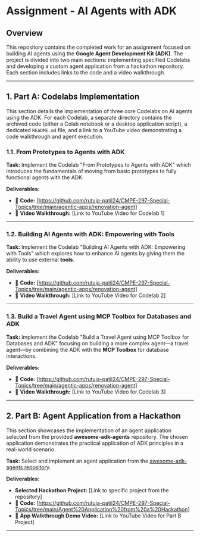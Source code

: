 
# Assignment - AI Agents with ADK 

## Overview

This repository contains the completed work for an assignment focused on building AI agents using the **Google Agent Development Kit (ADK)**. The project is divided into two main sections: implementing specified Codelabs and developing a custom agent application from a hackathon repository. Each section includes links to the code and a video walkthrough.

---

##  1. Part A: Codelabs Implementation

This section details the implementation of three core Codelabs on AI agents using the ADK. For each Codelab, a separate directory contains the archived code (either a Colab notebook or a desktop application script), a dedicated `README.md` file, and a link to a YouTube video demonstrating a code walkthrough and agent execution.

### 1.1. From Prototypes to Agents with ADK

**Task:** Implement the Codelab "From Prototypes to Agents with ADK" which introduces the fundamentals of moving from basic prototypes to fully functional agents with the ADK.

**Deliverables:**
- 📂 **Code:** [https://github.com/rutuja-patil24/CMPE-297-Special-Topics/tree/main/agentic-apps/renovation-agent]
- 🎥 **Video Walkthrough:** [Link to YouTube Video for Codelab 1]

---

### 1.2. Building AI Agents with ADK: Empowering with Tools

**Task:** Implement the Codelab "Building AI Agents with ADK: Empowering with Tools" which explores how to enhance AI agents by giving them the ability to use external **tools**.

**Deliverables:**
- 📂 **Code:** [https://github.com/rutuja-patil24/CMPE-297-Special-Topics/tree/main/agentic-apps/renovation-agent]
- 🎥 **Video Walkthrough:** [Link to YouTube Video for Codelab 2]

---

### 1.3. Build a Travel Agent using MCP Toolbox for Databases and ADK

**Task:** Implement the Codelab "Build a Travel Agent using MCP Toolbox for Databases and ADK" focusing on building a more complex agent—a travel agent—by combining the ADK with the **MCP Toolbox** for database interactions.

**Deliverables:**
- 📂 **Code:** [https://github.com/rutuja-patil24/CMPE-297-Special-Topics/tree/main/agentic-apps/renovation-agent]
- 🎥 **Video Walkthrough:** [Link to YouTube Video for Codelab 3]

---

##  2. Part B: Agent Application from a Hackathon

This section showcases the implementation of an agent application selected from the provided **awesome-adk-agents** repository. The chosen application demonstrates the practical application of ADK principles in a real-world scenario.

**Task:** Select and implement an agent application from the [awesome-adk-agents repository](https://github.com/Sri-Krishna-V/awesome-adk-agents).

**Deliverables:**
- **Selected Hackathon Project:** [Link to specific project from the repository]
- 📂 **Code:** [https://github.com/rutuja-patil24/CMPE-297-Special-Topics/tree/main/Agent%20Application%20from%20a%20Hackathon]
- 🎥 **App Walkthrough Demo Video:** [Link to YouTube Video for Part B Project]

---
